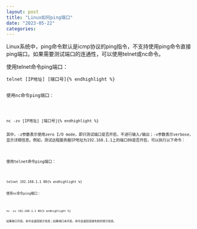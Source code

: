```yaml
---
layout: post
title: "Linux如何ping端口"
date: "2023-05-22"
categories: 
---
```

<p>Linux系统中，ping命令默认是icmp协议的ping指令，不支持使用ping命令直接ping端口。如果需要测试端口的连通性，可以使用telnet或nc命令。</p>

<p>使用telnet命令ping端口：</p>

<pre>
<code>telnet [IP地址] [端口号]{% endhighlight %}

<p>使用nc命令ping端口：</p>

<pre>
<code>nc -zv [IP地址] [端口号]{% endhighlight %}

<p>其中，-z参数表示使用zero I/O mode，即只测试端口是否开启，不进行输入/输出；-v参数表示verbose，显示详细信息。例如，测试远程服务器IP地址为192.168.1.1上的端口80是否开启，可以执行以下命令：</p>

<p>使用telnet命令ping端口：</p>

<pre>
<code>telnet 192.168.1.1 80{% endhighlight %}

<p>使用nc命令ping端口：</p>

<pre>
<code>nc -zv 192.168.1.1 80{% endhighlight %}

<p>如果端口开启，命令会返回提示信息；如果端口未开启，命令会返回连接失败的提示信息。</p>

